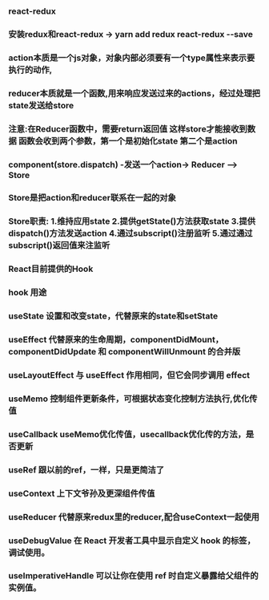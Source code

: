 ### react-redux
### 安装redux和react-redux -> yarn add redux react-redux --save
### action本质是一个js对象，对象内部必须要有一个type属性来表示要执行的动作,
### reducer本质就是一个函数,用来响应发送过来的actions，经过处理把state发送给store
### 注意:在Reducer函数中，需要return返回值 这样store才能接收到数据 函数会收到两个参数，第一个是初始化state 第二个是action
### component(store.dispatch) -发送一个action-> Reducer --> Store
### Store是把action和reducer联系在一起的对象
### Store职责: 1.维持应用state 2.提供getState()方法获取state 3.提供dispatch()方法发送action 4.通过subscript()注册监听 5.通过通过subscript()返回值来注监听





### React目前提供的Hook
### hook    用途
### useState    设置和改变state，代替原来的state和setState
### useEffect   代替原来的生命周期，componentDidMount，componentDidUpdate 和 componentWillUnmount 的合并版
### useLayoutEffect 与 useEffect 作用相同，但它会同步调用 effect
### useMemo 控制组件更新条件，可根据状态变化控制方法执行,优化传值
### useCallback useMemo优化传值，usecallback优化传的方法，是否更新
### useRef  跟以前的ref，一样，只是更简洁了
### useContext  上下文爷孙及更深组件传值
### useReducer  代替原来redux里的reducer,配合useContext一起使用
### useDebugValue   在 React 开发者工具中显示自定义 hook 的标签，调试使用。
### useImperativeHandle 可以让你在使用 ref 时自定义暴露给父组件的实例值。